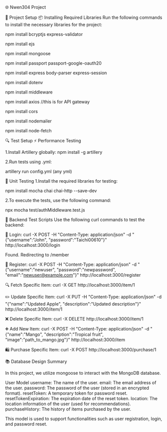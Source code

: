 🌐 Nwen304 Project

🚀 Project Setup
📦 Installing Required Libraries
Run the following commands to install the necessary libraries for the project:

npm install bcryptjs express-validator  

npm install ejs

npm install mongoose

npm install passport passport-google-oauth20

npm install express body-parser express-session      

npm install dotenv

npm install middleware

npm install axios  //this is for API gateway

npm install cors

npm install nodemailer

npm install node-fetch

🔍 Test Setup
⚡ Performance Testing

1.Install Artillery globally:
npm install -g artillery

2.Run tests using .yml:

artillery run config.yml (any yml)

🧪 Unit Testing
1.Install the required libraries for testing:

npm install mocha chai chai-http --save-dev

2.To execute the tests, use the following command:

npx mocha test/authMiddleware.test.js

🔧 Backend Test Scripts
Use the following curl commands to test the backend:

🛂 Login:
curl -X POST -H "Content-Type: application/json" -d "{\"username\":\"John\", \"password\":\"Taichi00610\"}" http://localhost:3000/login

Found. Redirecting to /member

📝 Register:
curl -X POST -H "Content-Type: application/json" -d "{\"username\":\"newuser\", \"password\":\"newpassword\", \"email\":\"newuser@example.com\"}" http://localhost:3000/register

🔍 Fetch Specific Item:
curl -X GET http://localhost:3000/item/1

✏️ Update Specific Item: 
curl -X PUT -H "Content-Type: application/json" -d "{"name":"Updated Apple", "description":"Updated description"}" http://localhost:3000/item/1

❌ Delete Specific Item:
curl -X DELETE http://localhost:3000/item/1

➕ Add New Item:
curl -X POST -H "Content-Type: application/json" -d "{"name":"Mango", "description":"Tropical fruit", "image":"path_to_mango.jpg"}" http://localhost:3000/item

🛍️ Purchase Specific Item:
curl -X POST http://localhost:3000/purchase/1

📚 Database Design Summary

In this project, we utilize mongoose to interact with the MongoDB database.

User Model
username: The name of the user.
email: The email address of the user.
password: The password of the user (stored in an encrypted format).
resetToken: A temporary token for password reset.
resetTokenExpiration: The expiration date of the reset token.
location: The location information of the user (used for recommendations).
purchaseHistory: The history of items purchased by the user.

This model is used to support functionalities such as user registration, login, and password reset.



